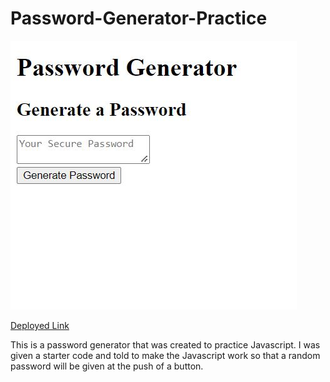 # Password-Generator-Practice

![Image of the password generator. It's a title, a box, and a button](./assets/Images/Password-Generator-Pic.JPG)

[Deployed Link](https://renbryant.github.io/Password-Generator-Practice/)

This is a password generator that was created to practice Javascript. I was given a starter code and told to make the Javascript
work so that a random password will be given at the push of a button.
